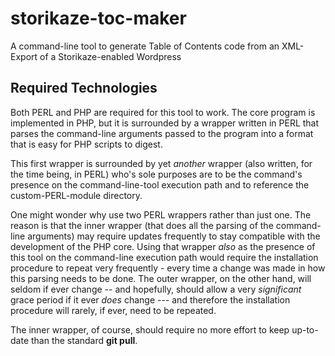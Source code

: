 # storikaze-toc-maker
A command-line tool to generate Table of Contents code from an XML-Export of a Storikaze-enabled Wordpress

## Required Technologies
Both PERL and PHP are required for this tool to work. The core program is implemented in PHP, but it is surrounded by a wrapper written in PERL that parses the command-line arguments passed to the program into a format that is easy for PHP scripts to digest.

This first wrapper is surrounded by yet _another_ wrapper (also written, for the time being, in PERL) who's sole purposes are to be the command's presence on the command-line-tool execution path and to reference the custom-PERL-module directory.

One might wonder why use two PERL wrappers rather than just one. The reason is that the inner wrapper (that does all the parsing of the command-line arguments) may require updates frequently to stay compatible with the development of the PHP core. Using that wrapper _also_ as the presence of this tool on the command-line execution path would require the installation procedure to repeat very frequently - every time a change was made in how this parsing needs to be done. The outer wrapper, on the other hand, will seldom if ever change -- and hopefully, should allow a very _significant_ grace period if it ever _does_ change --- and therefore the installation procedure will rarely, if ever, need to be repeated.

The inner wrapper, of course, should require no more effort to keep up-to-date than the standard __git pull__.